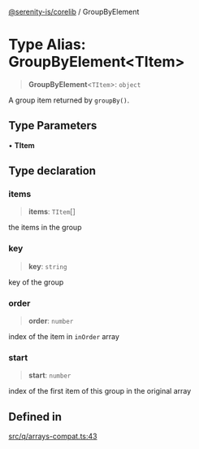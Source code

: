 [@serenity-is/corelib](../README.md) / GroupByElement

# Type Alias: GroupByElement\<TItem\>

> **GroupByElement**\<`TItem`\>: `object`

A group item returned by `groupBy()`.

## Type Parameters

• **TItem**

## Type declaration

### items

> **items**: `TItem`[]

the items in the group

### key

> **key**: `string`

key of the group

### order

> **order**: `number`

index of the item in `inOrder` array

### start

> **start**: `number`

index of the first item of this group in the original array

## Defined in

[src/q/arrays-compat.ts:43](https://github.com/serenity-is/serenity/blob/master/packages/corelib/src/q/arrays-compat.ts#L43)
